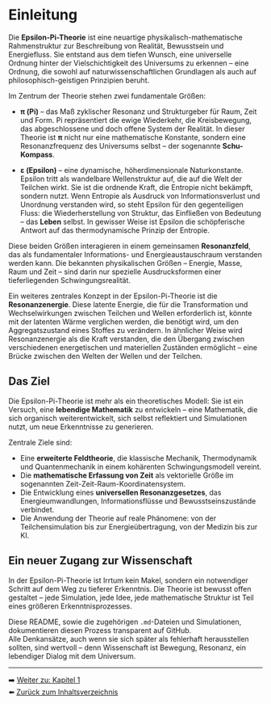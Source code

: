 # Einleitung

Die **Epsilon-Pi-Theorie** ist eine neuartige physikalisch-mathematische Rahmenstruktur zur Beschreibung von Realität, Bewusstsein und Energiefluss. Sie entstand aus dem tiefen Wunsch, eine universelle Ordnung hinter der Vielschichtigkeit des Universums zu erkennen – eine Ordnung, die sowohl auf naturwissenschaftlichen Grundlagen als auch auf philosophisch-geistigen Prinzipien beruht.

Im Zentrum der Theorie stehen zwei fundamentale Größen:

- **π (Pi)** – das Maß zyklischer Resonanz und Strukturgeber für Raum, Zeit und Form. Pi repräsentiert die ewige Wiederkehr, die Kreisbewegung, das abgeschlossene und doch offene System der Realität. In dieser Theorie ist **π** nicht nur eine mathematische Konstante, sondern eine Resonanzfrequenz des Universums selbst – der sogenannte **Schu-Kompass**.
  
- **ε (Epsilon)** – eine dynamische, höherdimensionale Naturkonstante. Epsilon tritt als wandelbare Wellenstruktur auf, die auf die Welt der Teilchen wirkt. Sie ist die ordnende Kraft, die Entropie nicht bekämpft, sondern nutzt. Wenn Entropie als Ausdruck von Informationsverlust und Unordnung verstanden wird, so steht Epsilon für den gegenteiligen Fluss: die Wiederherstellung von Struktur, das Einfließen von Bedeutung – das **Leben** selbst. In gewisser Weise ist Epsilon die schöpferische Antwort auf das thermodynamische Prinzip der Entropie.

Diese beiden Größen interagieren in einem gemeinsamen **Resonanzfeld**, das als fundamentaler Informations- und Energieaustauschraum verstanden werden kann. Die bekannten physikalischen Größen – Energie, Masse, Raum und Zeit – sind darin nur spezielle Ausdrucksformen einer tieferliegenden Schwingungsrealität.

Ein weiteres zentrales Konzept in der Epsilon-Pi-Theorie ist die **Resonanzenergie**. Diese latente Energie, die für die Transformation und Wechselwirkungen zwischen Teilchen und Wellen erforderlich ist, könnte mit der latenten Wärme verglichen werden, die benötigt wird, um den Aggregatszustand eines Stoffes zu verändern. In ähnlicher Weise wird Resonanzenergie als die Kraft verstanden, die den Übergang zwischen verschiedenen energetischen und materiellen Zuständen ermöglicht – eine Brücke zwischen den Welten der Wellen und der Teilchen.

## Das Ziel

Die Epsilon-Pi-Theorie ist mehr als ein theoretisches Modell: Sie ist ein Versuch, eine **lebendige Mathematik** zu entwickeln – eine Mathematik, die sich organisch weiterentwickelt, sich selbst reflektiert und Simulationen nutzt, um neue Erkenntnisse zu generieren.

Zentrale Ziele sind:

- Eine **erweiterte Feldtheorie**, die klassische Mechanik, Thermodynamik und Quantenmechanik in einem kohärenten Schwingungsmodell vereint.
- Die **mathematische Erfassung von Zeit** als vektorielle Größe im sogenannten Zeit-Zeit-Raum-Koordinatensystem.
- Die Entwicklung eines **universellen Resonanzgesetzes**, das Energieumwandlungen, Informationsflüsse und Bewusstseinszustände verbindet.
- Die Anwendung der Theorie auf reale Phänomene: von der Teilchensimulation bis zur Energieübertragung, von der Medizin bis zur KI.

## Ein neuer Zugang zur Wissenschaft

In der Epsilon-Pi-Theorie ist Irrtum kein Makel, sondern ein notwendiger Schritt auf dem Weg zu tieferer Erkenntnis. Die Theorie ist bewusst offen gestaltet – jede Simulation, jede Idee, jede mathematische Struktur ist Teil eines größeren Erkenntnisprozesses.

Diese README, sowie die zugehörigen `.md`-Dateien und Simulationen, dokumentieren diesen Prozess transparent auf GitHub.  
Alle Denkansätze, auch wenn sie sich später als fehlerhaft herausstellen sollten, sind wertvoll – denn Wissenschaft ist Bewegung, Resonanz, ein lebendiger Dialog mit dem Universum.

---

➡️ [Weiter zu: Kapitel 1](Kapitel_1.md)  
⬅️ [Zurück zum Inhaltsverzeichnis](README.md)